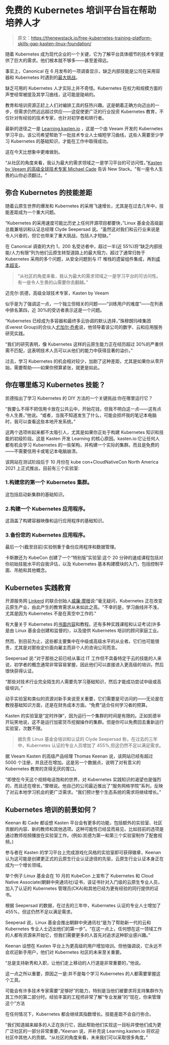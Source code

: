 # 免费的 Kubernetes 培训平台旨在帮助培养人才

> 原文：<https://thenewstack.io/free-kubernetes-training-platform-skills-gap-kasten-linux-foundation/>

随着 Kubernetes 成为现代企业的一个关键，它为了解平台具体细节的技术专家提供了巨大的需求。他们根本就不够多——甚至差得远。

事实上，Canonical 在 6 月发布的一项调查显示，缺乏内部技能是公司在采用容器和 Kubernetes 时遇到的[最大挑战](https://juju.is/cloud-native-kubernetes-usage-report-2021#what-are-the-top-challenges-kubernetes-brings-to-businesses)。

缺乏可用的 Kubernetes 人才实际上并不奇怪。Kubernetes 在权力和规模方面的声誉经常被提及其学习曲线，这可能是陡峭的。

教育和培训资源正赶上人们对编排工具的狂热兴趣。这是朝着正确方向迈出的一步，但需求仍然远远超过供应——这促使更广泛的行业投资 Kubernetes 教育，不仅针对有经验的技术专家，也针对初学者和转行者。

最新的途径之一是 [Learning.kasten.io](https://learning.kasten.io/) ，这是一个由 Veeam 开发的 Kubernetes 学习平台。该公司希望帮助下一批技术专业人士缩短学习曲线，这些人需要至少学习 Kubernetes 的基础知识，才能在工作中取得成功。

这在今天比想象中更难做到。

“从社区的角度来看，我认为最大的需求领域之一是学习平台的可访问性，”[Kasten by Veeam 的高级全球技术专家 Michael Cade](https://www.linkedin.com/in/michaelcade1) 告诉 New Stack。"有一座令人生畏的山你必须翻过。"

## 弥合 Kubernetes 的技能差距

随着云原生世界的爆发和 Kubernetes 的采用飞速增长，尤其是在过去几年中，技能差距成为一个重大问题。

“Kubernetes 的采用速度可能比历史上任何开源项目都要快，”Linux 基金会高级副总裁兼培训和认证总经理 Clyde Seepersad 说。“虽然这对我们和云行业来说是令人兴奋的，但它也带来了重大挑战，包括人才短缺。”

在 Canonical 调查的大约 1，200 名受访者中，超过一半(近 55%)将“缺乏内部技能/人力有限”列为他们云原生转型道路上的最大阻力，超过了通常归咎于 Kubernetes 采用的多个问题，从安全问题到与 IT 堆栈的遗留组件集成，再到[成本超支](https://thenewstack.io/cost-overruns-rank-low-on-list-of-challenges-for-kubernetes-and-containers/)。

> “从社区的角度来看，我认为最大的需求领域之一是学习平台的可访问性。有一座令人生畏的山需要你去翻越。”

迈克尔·凯德，高级全球技术专家，Kasten by Veeam

似乎是为了强调这一点，一个独立但相关的问题——“训练用户的难度”——在列表中排名第四，近 30%的受访者表示这是一个问题。

“Kubernetes 已经成为多容器和最终多云协调的默认选择，”珠穆朗玛峰集团(Everest Group)的合伙人[尤加尔·乔希](https://www.linkedin.com/in/yugal-joshi-5740a92)说，他领导着该公司的数字、云和应用服务研究实践。

“我们的研究表明，像 Kubernetes 这样的云原生能力正在经历超过 30%的严重供需不匹配，这表明技术人员可以从他们的能力中获得显著的溢价。”

过去，学习 Kubernetes 的机会相对较少，加剧了这种差距，尤其是如果你从零开始，需要帮助——如果你预算紧张，就更是如此。

## 你在哪里练习 Kubernetes 技能？

凯德指出了学习 Kubernetes 的 DIY 方法的一个关键挑战:你在哪里运行它？

“我要么不得不把信用卡放在公共云中，开始花钱，但我不明白这一点——这有点令人生畏，”他说。“或者，当我不知道发生了什么，可能会损坏我的笔记本电脑时，我可以查看这些本地开发系统。”

这两个选项听起来都不太吸引人，尤其是如果你正处于构建 Kubernetes 知识和技能的初级阶段。这是 Kasten 开发 Learning 的核心原因。kasten.io:它让任何人都有机会学习 Kubernetes 的一些架构，并构建一个实际的集群。而且是免费的——不需要信用卡或笔记本电脑崩溃。

该网站在测试阶段后于 10 月份在 kube con+CloudNativeCon North America 2021 上正式推出，目前有三个实验室:

### 1.构建您的第一个 Kubernetes 集群。

这包括启动新集群的基础知识。

### 2.构建一个 Kubernetes 应用程序。

这涵盖了构建容器映像和运行应用程序的基础知识。

### 3.备份您的 Kubernetes 应用程序。

最后一个(截至目前)实验侧重于备份应用程序和数据管理。

卡斯滕还为 KubeCon 创建了一个“特别版”实验室:这个 20 分钟的速成课程包括对你初始技能水平的自我评估，以及 Kubernetes 基本构建模块的入门，包括控制平面、吊舱和其他概念。

## Kubernetes 实践教育

开源服务网 [Linkerd](https://github.com/linkerd/linkerd2) 的联合创始人[威廉·摩根](https://www.linkedin.com/in/wmorgan/)说:“毫无疑问，Kubernetes 正在改变云原生产业，由此产生的教育需求从未如此之高。"不幸的是，学习曲线并不浅，尤其是因为 Kubernetes 不是在真空中工作的."

有大量关于 Kubernetes 的[书面内容](https://thenewstack.io/ebooks/kubernetes/state-of-kubernetes-ecosystem-second-edition-2020/)和教程。还有多种实践课程和认证考试(许多是由 Linux 基金会创建和监督的)，以及提供 Kubernetes 培训的顾问家庭工业。

然而，到目前为止，这些都主要集中在中级或高级水平的从业者。它们也可能很贵，尤其是对那些定价面向雇主而非个人的咨询公司而言。

Seepersad 说:“对于那些之前已经从事过 IT 工作但不具备特定于云的技能的人来说，初学者的概念通常非常容易掌握，因此他们可以直接进入更高级的培训，然后很快获得认证。

“那些对技术行业完全陌生的人需要先学习基础知识，然后才能成功尝试中级或高级培训。”

动手实验室和类似的资源对新手来说至关重要，它们需要是可访问的——无论是在教授基础知识方面，还是在财务成本方面。“免费”适合任何学习者的预算。

Kasten 的实验室是“定时炸弹”，因为运行一个集群的时间是有限的。正如凯德半开玩笑地说，这不是运行加密货币挖掘操作的集群。但是你可以免费回去重新运行实验室，次数不限。

> 据负责 Linux 基金会培训和认证的 Clyde Seepersad 称，在过去的三年中，Kubernetes 认证的专业人员增加了 455%,但这仍然不足以满足需求。

据 Veeam Kasten 的高级产品经理 Thomas Keenan 说，该网站已经有超过 5000 个注册，并且还在增加。这是另一个数据点，说明了对有意义的 Kubernetes 教育的贪得无厌的胃口。

“即使在今天这个视频电话饱和的世界，对 Kubernetes 实践知识的渴望也是强烈的，而且还在增长，”摩根说。他自己的公司最近推出了“服务网格学院”系列，反映了对云本地学习机会的更广泛需求。“我们预计整个生态系统的需求将继续增长。”

## Kubernetes 培训的前景如何？

Keenan 和 Cade 都设想 Kasten 平台会有更多的功能，包括额外的实验室、社区贡献的内容、新的教师和其他选项。这种可能性已经显而易见，比如目前的选项是通过教师视频播放在实验室工作。(例如:凯德为第一和第三个实验室制作了配套视频。)

参与者在 Kasten 的学习平台上完成游戏化风格的实验室即可获得徽章，Keenan 认为这可能是创建更正式的云原生行业认证途径的先驱，云原生行业认证本身正在成为一个增长领域。

举个例子:Linux 基金会在 10 月的 KubeCon 上宣布了 Kubernetes 和 Cloud Native Associate(朝鲜中央通讯社)证书，该证书针对入门级的云原生专业人员，加入了认证的 Kubernetes 管理员(CKA)和其他已经为更有经验的同行提供的证书。

根据 Seepersad 的数据，在过去的三年中，Kubernetes 认证的专业人士增加了 455%，但这仍然不足以满足需求。

Seeperad 说，Linux 基金会推出朝鲜中央通讯社“是为了帮助新一代的云和 Kubernetes 专业人士迈出他们的第一步”。“在这一点上，任何想在这一领域工作的人都有资源来开始它，但我们需要更多的人首先对追求这种职业感兴趣。”

Keenan 设想在 Kasten 平台上为更高级的用户增加培训。但他强调说，它永远不会欢迎新手用户，他们对 Kubernetes 社区的未来至关重要。

“总是支持新秀和入职，让他们走上移动的人行道是非常重要的，”他说。

这一点之所以重要，原因之一是:并不是每个学习 Kubernetes 的人都需要掌握这个工具。

可能会有许多技术专家需要“足够好”的能力，特别是当他们被要求将支持集群作为其工作的第二部分时。经验丰富的工程师非常了解“专业发展”的“现在，你来管理这个”方法

在任何情况下，Kubernetes 都会继续其指数增长。技能差距不会自行弥合。

“我们知道越来越多的人正在执行它，因此帮助他们实现这一目标并使他们成为更广泛社区的一部分非常重要，”Keenan 说，并补充说 Learning.kasten.io 将欢迎社区中其他人的贡献。“从社区的角度来看，未来我们可以采取很多角度。”

<svg xmlns:xlink="http://www.w3.org/1999/xlink" viewBox="0 0 68 31" version="1.1"><title>Group</title> <desc>Created with Sketch.</desc></svg>